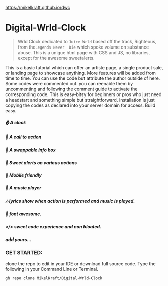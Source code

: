 https://mikelkraft.github.io/dwc

# Digital-Wrld-Clock
> Wrld Clock dedicated to ```Juice Wrld``` based off the track, Righteous, from the```Legends Never  Die``` which spoke volume on substance abuse.
This is a unigue html page with CSS and JS, no libraries, except for the awesome sweetalerts.

This is a basic tutorial which can offer an artiste page, a single product sale, or landing page to showcase anything.
More features will be added from time to time.
You can use the code but attribute the author outside of here.
Some codes were commented out. you can reenable them by uncommenting and following the comment guide to activate the corresponding code.
This is easy-bitsy for beginners or pros who just need a headstart and something simple but straightforward.
Installation is just copying the codes as declared into your server domain for access.
Build easy. 
##### ⌚ A clock 
##### 🔘 A call to action 
##### 🧾 A swappable info box 
##### 🧁 Sweet alerts on various actions 
##### 📲 Mobile friendly 
##### 🎵 A music player 
##### 🎶 lyrics show when action is performed and music is played.
##### 🚪 font awesome.
##### </> sweet code experience and non bloated. 
##### add yours...

### GET STARTED:
 clone the repo to edit in your IDE or download full source code. Type the following in your Command Line or Terminal.

```gh repo clone MikelKraft/Digital-Wrld-Clock```
